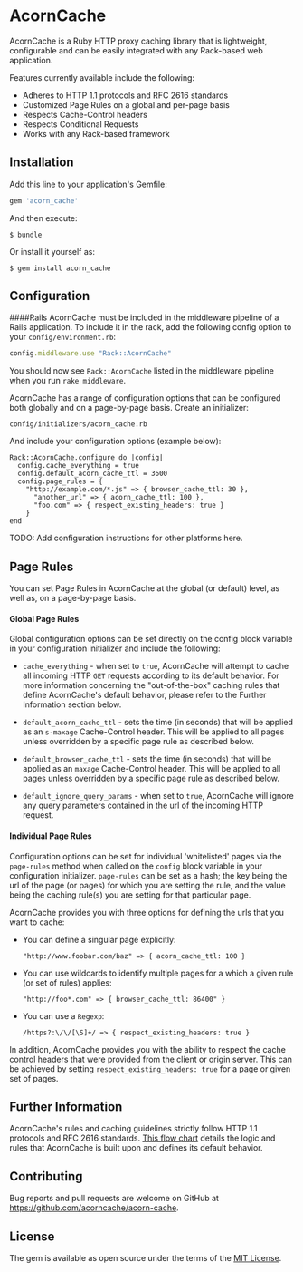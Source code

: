 # AcornCache

AcornCache is a Ruby HTTP proxy caching library that is lightweight, configurable and can be easily integrated with any Rack-based web application.

Features currently available include the following:

* Adheres to HTTP 1.1 protocols and RFC 2616 standards
* Customized Page Rules on a global and per-page basis
* Respects Cache-Control headers
* Respects Conditional Requests
* Works with any Rack-based framework   

## Installation

Add this line to your application's Gemfile:

```ruby
gem 'acorn_cache'
```

And then execute:

    $ bundle

Or install it yourself as:

    $ gem install acorn_cache

## Configuration

####Rails
AcornCache must be included in the middleware pipeline of a Rails application.  To include it in the rack, add the following config option to your ```config/environment.rb```:

```ruby
config.middleware.use "Rack::AcornCache"
```

You should now see ```Rack::AcornCache``` listed in the middleware pipeline when you run `rake middleware`.

AcornCache has a range of configuration options that can be configured both globally and on a page-by-page basis.  Create an initializer:

```
config/initializers/acorn_cache.rb
```

And include your configuration options (example below):

```
Rack::AcornCache.configure do |config|
  config.cache_everything = true
  config.default_acorn_cache_ttl = 3600
  config.page_rules = {
    "http://example.com/*.js" => { browser_cache_ttl: 30 },
      "another_url" => { acorn_cache_ttl: 100 },
      "foo.com" => { respect_existing_headers: true }
    }
end
```

TODO: Add configuration instructions for other platforms here.

## Page Rules

You can set Page Rules in AcornCache at the global (or default) level, as well as, on a page-by-page basis.  

#### Global Page Rules
Global configuration options can be set directly on the config block variable in your configuration initializer and include the following:

* `cache_everything` - when set to `true`, AcornCache will attempt to cache all incoming HTTP `GET` requests according to its default behavior.  For more information concerning the "out-of-the-box" caching rules that define AcornCache's default behavior, please refer to the Further Information section below.

* `default_acorn_cache_ttl` - sets the time (in seconds) that will be applied as an `s-maxage` Cache-Control header.  This will be applied to all pages unless overridden by a specific page rule as described below.

* `default_browser_cache_ttl` - sets the time (in seconds) that will be applied as an `maxage` Cache-Control header.  This will be applied to all pages unless overridden by a specific page rule as described below.

* `default_ignore_query_params` - when set to `true`, AcornCache will ignore any query parameters contained in the url of the incoming HTTP request.

#### Individual Page Rules
Configuration options can be set for individual 'whitelisted' pages via the `page-rules` method when called on the `config` block variable in your configuration initializer. `page-rules` can be set as a hash; the key being the url of the page (or pages) for which you are setting the rule, and the value being the caching rule(s) you are setting for that particular page.

AcornCache provides you with three options for defining the urls that you want to cache:

* You can define a singular page explicitly:

  `"http://www.foobar.com/baz" => { acorn_cache_ttl: 100 }`

* You can use wildcards to identify multiple pages for a which a given rule (or set of rules) applies:

  `"http://foo*.com" => { browser_cache_ttl: 86400" }`
* You can use a `Regexp`:

  `/https?:\/\/[\S]+/ => { respect_existing_headers: true }`

In addition, AcornCache provides you with the ability to respect the cache control headers that were provided from the client or origin server.  This can be achieved by setting `respect_existing_headers: true` for a page or given set of pages.

## Further Information

AcornCache's rules and caching guidelines strictly follow HTTP 1.1 protocols and RFC 2616 standards.  [This flow chart](http://i.imgur.com/o63TJAa.jpg) details the logic and rules that AcornCache is built upon and defines its default behavior.

## Contributing

Bug reports and pull requests are welcome on GitHub at https://github.com/acorncache/acorn-cache.


## License

The gem is available as open source under the terms of the [MIT License](http://opensource.org/licenses/MIT).

